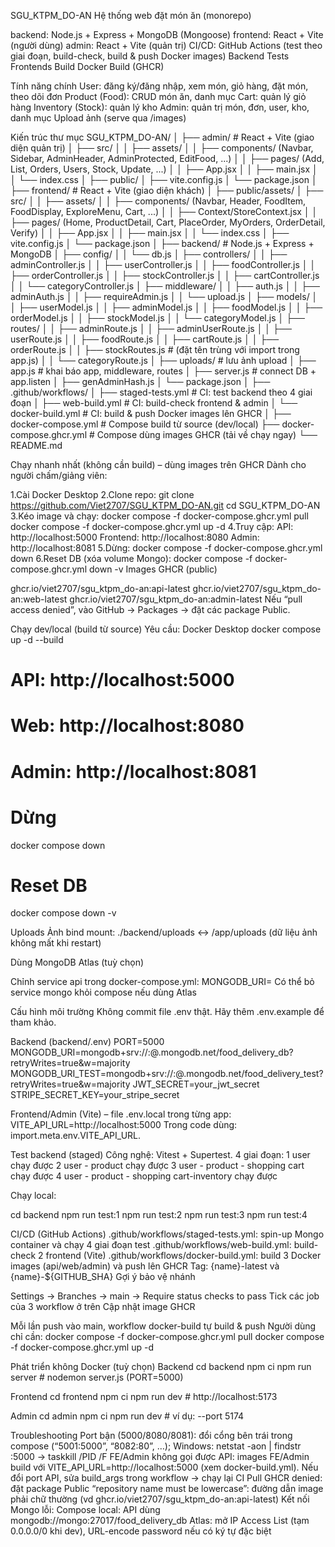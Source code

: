 SGU_KTPM_DO-AN
Hệ thống web đặt món ăn (monorepo)

backend: Node.js + Express + MongoDB (Mongoose)
frontend: React + Vite (người dùng)
admin: React + Vite (quản trị)
CI/CD: GitHub Actions (test theo giai đoạn, build-check, build & push Docker images)
Backend Tests
Frontends Build
Docker Build (GHCR)

Tính năng chính
User: đăng ký/đăng nhập, xem món, giỏ hàng, đặt món, theo dõi đơn
Product (Food): CRUD món ăn, danh mục
Cart: quản lý giỏ hàng
Inventory (Stock): quản lý kho
Admin: quản trị món, đơn, user, kho, danh mục
Upload ảnh (serve qua /images)

Kiến trúc thư mục
SGU_KTPM_DO-AN/
│
├── admin/                 # React + Vite (giao diện quản trị)
│   ├── src/
│   │   ├── assets/
│   │   ├── components/ (Navbar, Sidebar, AdminHeader, AdminProtected, EditFood, ...)
│   │   ├── pages/ (Add, List, Orders, Users, Stock, Update, ...)
│   │   ├── App.jsx
│   │   ├── main.jsx
│   │   └── index.css
│   ├── public/
│   ├── vite.config.js
│   └── package.json
│
├── frontend/              # React + Vite (giao diện khách)
│   ├── public/assets/
│   ├── src/
│   │   ├── assets/
│   │   ├── components/ (Navbar, Header, FoodItem, FoodDisplay, ExploreMenu, Cart, ...)
│   │   ├── Context/StoreContext.jsx
│   │   ├── pages/ (Home, ProductDetail, Cart, PlaceOrder, MyOrders, OrderDetail, Verify)
│   │   ├── App.jsx
│   │   ├── main.jsx
│   │   └── index.css
│   ├── vite.config.js
│   └── package.json
│
├── backend/               # Node.js + Express + MongoDB
│   ├── config/
│   │   └── db.js
│   ├── controllers/
│   │   ├── adminController.js
│   │   ├── userController.js
│   │   ├── foodController.js
│   │   ├── orderController.js
│   │   ├── stockController.js
│   │   ├── cartController.js
│   │   └── categoryController.js
│   ├── middleware/
│   │   ├── auth.js
│   │   ├── adminAuth.js
│   │   ├── requireAdmin.js
│   │   └── upload.js
│   ├── models/
│   │   ├── userModel.js
│   │   ├── adminModel.js
│   │   ├── foodModel.js
│   │   ├── orderModel.js
│   │   ├── stockModel.js
│   │   └── categoryModel.js
│   ├── routes/
│   │   ├── adminRoute.js
│   │   ├── adminUserRoute.js
│   │   ├── userRoute.js
│   │   ├── foodRoute.js
│   │   ├── cartRoute.js
│   │   ├── orderRoute.js
│   │   ├── stockRoutes.js           # (đặt tên trùng với import trong app.js)
│   │   └── categoryRoute.js
│   ├── uploads/                     # lưu ảnh upload
│   ├── app.js                       # khai báo app, middleware, routes
│   ├── server.js                    # connect DB + app.listen
│   ├── genAdminHash.js
│   └── package.json
│
├── .github/workflows/
│   ├── staged-tests.yml             # CI: test backend theo 4 giai đoạn
│   ├── web-build.yml                # CI: build-check frontend & admin
│   └── docker-build.yml             # CI: build & push Docker images lên GHCR
│
├── docker-compose.yml               # Compose build từ source (dev/local)
├── docker-compose.ghcr.yml          # Compose dùng images GHCR (tải về chạy ngay)
└── README.md

Chạy nhanh nhất (không cần build) – dùng images trên GHCR
Dành cho người chấm/giảng viên:

1.Cài Docker Desktop
2.Clone repo:
git clone https://github.com/Viet2707/SGU_KTPM_DO-AN.git
cd SGU_KTPM_DO-AN
3.Kéo image và chạy:
docker compose -f docker-compose.ghcr.yml pull
docker compose -f docker-compose.ghcr.yml up -d
4.Truy cập:
API: http://localhost:5000
Frontend: http://localhost:8080
Admin: http://localhost:8081
5.Dừng:
docker compose -f docker-compose.ghcr.yml down
6.Reset DB (xóa volume Mongo):
docker compose -f docker-compose.ghcr.yml down -v
Images GHCR (public)

ghcr.io/viet2707/sgu_ktpm_do-an:api-latest
ghcr.io/viet2707/sgu_ktpm_do-an:web-latest
ghcr.io/viet2707/sgu_ktpm_do-an:admin-latest
Nếu “pull access denied”, vào GitHub → Packages → đặt các package Public.

Chạy dev/local (build từ source)
Yêu cầu: Docker Desktop
docker compose up -d --build
# API:   http://localhost:5000
# Web:   http://localhost:8080
# Admin: http://localhost:8081

# Dừng
docker compose down
# Reset DB
docker compose down -v

Uploads
Ảnh bind mount: ./backend/uploads ↔ /app/uploads (dữ liệu ảnh không mất khi restart)

Dùng MongoDB Atlas (tuỳ chọn)

Chỉnh service api trong docker-compose.yml: MONGODB_URI=<Atlas URI>
Có thể bỏ service mongo khỏi compose nếu dùng Atlas

Cấu hình môi trường
Không commit file .env thật. Hãy thêm .env.example để tham khảo.

Backend (backend/.env)
PORT=5000
MONGODB_URI=mongodb+srv://<user>:<pass>@<cluster>.mongodb.net/food_delivery_db?retryWrites=true&w=majority
MONGODB_URI_TEST=mongodb+srv://<user>:<pass>@<cluster>.mongodb.net/food_delivery_test?retryWrites=true&w=majority
JWT_SECRET=your_jwt_secret
STRIPE_SECRET_KEY=your_stripe_secret

Frontend/Admin (Vite) – file .env.local trong từng app:
VITE_API_URL=http://localhost:5000
Trong code dùng: import.meta.env.VITE_API_URL.

Test backend (staged)
Công nghệ: Vitest + Supertest. 4 giai đoạn:
1 user chạy được
2 user - product chạy được
3 user - product - shopping cart chạy được
4 user - product - shopping cart-inventory chạy được

Chạy local:

cd backend
npm run test:1
npm run test:2
npm run test:3
npm run test:4

CI/CD (GitHub Actions)
.github/workflows/staged-tests.yml: spin-up Mongo container và chạy 4 giai đoạn test
.github/workflows/web-build.yml: build-check 2 frontend (Vite)
.github/workflows/docker-build.yml: build 3 Docker images (api/web/admin) và push lên GHCR
Tag: {name}-latest và {name}-${GITHUB_SHA}
Gợi ý bảo vệ nhánh

Settings → Branches → main → Require status checks to pass
Tick các job của 3 workflow ở trên
Cập nhật image GHCR

Mỗi lần push vào main, workflow docker-build tự build & push
Người dùng chỉ cần:
docker compose -f docker-compose.ghcr.yml pull
docker compose -f docker-compose.ghcr.yml up -d

Phát triển không Docker (tuỳ chọn)
Backend
cd backend
npm ci
npm run server     # nodemon server.js (PORT=5000)

Frontend
cd frontend
npm ci
npm run dev        # http://localhost:5173

Admin
cd admin
npm ci
npm run dev        # ví dụ: --port 5174

Troubleshooting
Port bận (5000/8080/8081): đổi cổng bên trái trong compose (“5001:5000”, “8082:80”, …); Windows: netstat -aon | findstr :5000 → taskkill /PID <pid> /F
FE/Admin không gọi được API: images FE/Admin build với VITE_API_URL=http://localhost:5000 (xem docker-build.yml). Nếu đổi port API, sửa build_args trong workflow → chạy lại CI
Pull GHCR denied: đặt package Public
“repository name must be lowercase”: đường dẫn image phải chữ thường (vd ghcr.io/viet2707/sgu_ktpm_do-an:api-latest)
Kết nối Mongo lỗi:
Compose local: API dùng mongodb://mongo:27017/food_delivery_db
Atlas: mở IP Access List (tạm 0.0.0.0/0 khi dev), URL-encode password nếu có ký tự đặc biệt

